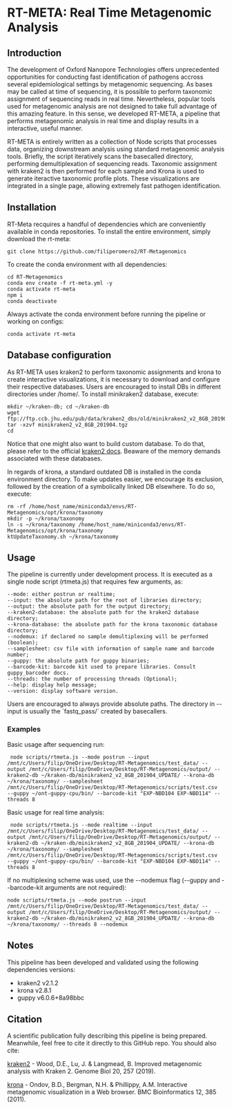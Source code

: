 # RT-META: Real Time Metagenomic Analysis

## Introduction
The development of Oxford Nanopore Technologies offers unprecedented opportunities for conducting fast identification of pathogens accross several epidemiological settings by metagenomic sequencing. As bases may be called at time of sequencing, it is possible to perform taxonomic assignment of sequencing reads in real time. Nevertheless, popular tools used for metagenomic analysis are not designed to take full advantage of this amazing feature. In this sense, we developed RT-META, a pipeline that performs metagenomic analysis in real time and display results in a interactive, useful manner. 

RT-META is entirely written as a collection of Node scripts that processes data, organizing downstream analysis using standard metagenomic analysis tools. Briefly, the script iteratively scans the basecalled directory, performing demultiplexation of sequencing reads. Taxonomic assignment with kraken2 is then performed for each sample and Krona is used to generate iteractive taxonomic profile plots. These visualizations are integrated in a single page, allowing extremely fast pathogen identification. 

## Installation
RT-Meta recquires a handful of dependencies which are conveniently available in conda repositories. To install the entire environment, simply download the rt-meta:

    git clone https://github.com/filiperomero2/RT-Metagenomics
    
To create the conda environment with all dependencies:

    cd RT-Metagenomics    
    conda env create -f rt-meta.yml -y
    conda activate rt-meta
    npm i
    conda deactivate

Always activate the conda environment before running the pipeline or working on configs:

    conda activate rt-meta

## Database configuration

As RT-META uses kraken2 to perform taxonomic assignments and krona to create interactive visualizations, it is necessary to download and configure their respective databases. Users are encouraged to install DBs in different directories under /home/. To install minikraken2 database, execute:

    mkdir ~/kraken-db; cd ~/kraken-db
    wget ftp://ftp.ccb.jhu.edu/pub/data/kraken2_dbs/old/minikraken2_v2_8GB_201904.tgz
    tar -xzvf minikraken2_v2_8GB_201904.tgz
    cd

Notice that one might also want to build custom database. To do that, please refer to the official <a href="https://github.com/DerrickWood/kraken2/wiki/Manual">kraken2 docs</a>. Beaware of the memory demands associated with these databases. 

In regards of krona, a standard outdated DB is installed in the conda environment directory. To make updates easier, we encourage its exclusion, followed by the creation of a symbolically linked DB elsewhere. To do so, execute:

    rm -rf /home/host_name/miniconda3/envs/RT-Metagenomics/opt/krona/taxonomy
    mkdir -p ~/krona/taxonomy
    ln -s ~/krona/taxonomy /home/host_name/miniconda3/envs/RT-Metagenomics/opt/krona/taxonomy
    ktUpdateTaxonomy.sh ~/krona/taxonomy

## Usage
The pipeline is currently under development process. It is executed as a single node script (rtmeta.js) that requires few arguments, as:

    --mode: either postrun or realtime;
    --input: the absolute path for the root of libraries directory;
    --output: the absolute path for the output directory;
    --kraken2-database: the absolute path for the kraken2 database directory;
    --krona-database: the absolute path for the krona taxonomic database directory;
    --nodemux: if declared no sample demultiplexing will be performed (boolean);
    --samplesheet: csv file with information of sample name and barcode number;
    --guppy: the absolute path for guppy binaries;
    --barcode-kit: barcode kit used to prepare libraries. Consult guppy_barcoder docs. 
    --threads: the number of processing threads (Optional);
    --help: display help message;
    --version: display software version.

Users are encouraged to always provide absolute paths. The directory in --input is usually the ´fastq_pass/´ created by basecallers.


### Examples

Basic usage after sequencing run:

     node scripts/rtmeta.js --mode postrun --input /mnt/c/Users/filip/OneDrive/Desktop/RT-Metagenomics/test_data/ --output /mnt/c/Users/filip/OneDrive/Desktop/RT-Metagenomics/output/ --kraken2-db ~/kraken-db/minikraken2_v2_8GB_201904_UPDATE/ --krona-db ~/krona/taxonomy/ --samplesheet /mnt/c/Users/filip/OneDrive/Desktop/RT-Metagenomics/scripts/test.csv  --guppy ~/ont-guppy-cpu/bin/ --barcode-kit "EXP-NBD104 EXP-NBD114" --threads 8 

Basic usage for real time analysis:

     node scripts/rtmeta.js --mode realtime --input /mnt/c/Users/filip/OneDrive/Desktop/RT-Metagenomics/test_data/ --output /mnt/c/Users/filip/OneDrive/Desktop/RT-Metagenomics/output/ --kraken2-db ~/kraken-db/minikraken2_v2_8GB_201904_UPDATE/ --krona-db ~/krona/taxonomy/ --samplesheet /mnt/c/Users/filip/OneDrive/Desktop/RT-Metagenomics/scripts/test.csv  --guppy ~/ont-guppy-cpu/bin/ --barcode-kit "EXP-NBD104 EXP-NBD114" --threads 8 

If no multiplexing scheme was used, use the --nodemux flag (--guppy and --barcode-kit arguments are not required):

    node scripts/rtmeta.js --mode postrun --input /mnt/c/Users/filip/OneDrive/Desktop/RT-Metagenomics/test_data/ --output /mnt/c/Users/filip/OneDrive/Desktop/RT-Metagenomics/output/ --kraken2-db ~/kraken-db/minikraken2_v2_8GB_201904_UPDATE/ --krona-db ~/krona/taxonomy/ --threads 8 --nodemux

## Notes

This pipeline has been developed and validated using the following dependencies versions:

* kraken2 v2.1.2
* krona v2.8.1
* guppy v6.0.6+8a98bbc

## Citation

A scientific publication fully describing this pipeline is being prepared. Meanwhile, feel free to cite it directly to this GitHub repo. You should also cite:

<a href="https://doi.org/10.1186/s13059-019-1891-0">kraken2</a> - Wood, D.E., Lu, J. & Langmead, B. Improved metagenomic analysis with Kraken 2. Genome Biol 20, 257 (2019). 

<a href="https://doi.org/10.1186/1471-2105-12-385">krona</a> - Ondov, B.D., Bergman, N.H. & Phillippy, A.M. Interactive metagenomic visualization in a Web browser. BMC Bioinformatics 12, 385 (2011). 
